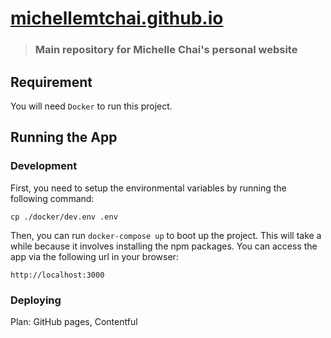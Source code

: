 # [michellemtchai.github.io](https://michellemtchai.github.io)

> ### Main repository for Michelle Chai's personal website

## Requirement

You will need `Docker` to run this project.

## Running the App

### Development

First, you need to setup the environmental variables by running the following command:

```
cp ./docker/dev.env .env
```

Then, you can run `docker-compose up` to boot up the project. This will take a while because it involves installing the npm packages. You can access the app via the following url in your browser:

```
http://localhost:3000
```

### Deploying

Plan: GitHub pages, Contentful
